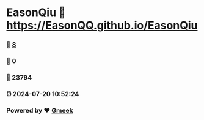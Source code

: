 # EasonQiu :link: https://EasonQQ.github.io/EasonQiu 
### :page_facing_up: [8](https://EasonQQ.github.io/EasonQiu/tag.html) 
### :speech_balloon: 0 
### :hibiscus: 23794 
### :alarm_clock: 2024-07-20 10:52:24 
### Powered by :heart: [Gmeek](https://github.com/Meekdai/Gmeek)
